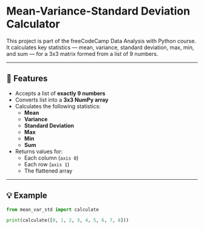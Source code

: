 # Mean-Variance-Standard Deviation Calculator

This project is part of the freeCodeCamp Data Analysis with Python course. It calculates key statistics — mean, variance, standard deviation, max, min, and sum — for a 3x3 matrix formed from a list of 9 numbers.

---

## 📌 Features

- Accepts a list of **exactly 9 numbers**
- Converts list into a **3x3 NumPy array**
- Calculates the following statistics:
  - **Mean**
  - **Variance**
  - **Standard Deviation**
  - **Max**
  - **Min**
  - **Sum**
- Returns values for:
  - Each column (`axis 0`)
  - Each row (`axis 1`)
  - The flattened array

---

## 💡 Example

```python
from mean_var_std import calculate

print(calculate([0, 1, 2, 3, 4, 5, 6, 7, 8]))
